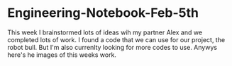 # Engineering-Notebook-Feb-5th
This week I brainstormed lots of ideas wih my partner Alex and we completed lots of work.
I found a code that we can use for our project, the robot bull. But I'm also currenlty looking for more codes to use.
Anywys here's he images of this weeks work.
